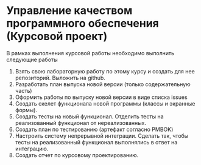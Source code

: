 # Управление качеством программного обеспечения (Курсовой проект)

В рамках выполнения курсовой работы необходимо выполнить следующие работы

1)	Взять свою лабораторную работу по этому курсу и создать для нее репозиторий. Выложить на github.
2)	Разработать план выпуска новой версии (только содержательную часть)
3)	Оформить работы по выпуску новой версии в виде списка issues
4)	Создать скелет функционала новой программы (классы и экранные формы).
5)	Создать тесты на новый функционал. Отделить тесты на реализованный функционал от нереализованных.
6)	Создать план по тестированию (артефакт согласно PMBOK)
7)	Настроить систему непрерывной интеграции. Сделать так, чтобы тесты на реализованный функционал выполнялись в ответ на интеграцию.
8)	Создать отчет по курсовому проектированию.

